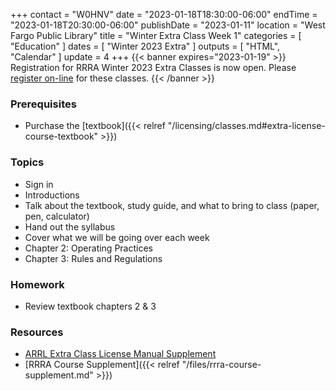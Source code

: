 +++
contact = "W0HNV"
date = "2023-01-18T18:30:00-06:00"
endTime = "2023-01-18T20:30:00-06:00"
publishDate = "2023-01-11"
location = "West Fargo Public Library"
title = "Winter Extra Class Week 1"
categories = [ "Education" ]
dates = [ "Winter 2023 Extra" ]
outputs = [ "HTML", "Calendar" ]
update = 4
+++
{{< banner expires="2023-01-19" >}}
Registration for RRRA Winter 2023 Extra Classes is now open. Please
[register on-line](https://www.eventbrite.com/e/fcc-extra-license-class-tickets-511930998397)
for these classes. 
{{< /banner >}}
### Prerequisites

* Purchase the [textbook]({{< relref "/licensing/classes.md#extra-license-course-textbook" >}})

### Topics

* Sign in
* Introductions
* Talk about the textbook, study guide, and what to bring to class (paper, pen, calculator)
* Hand out the syllabus
* Cover what we will be going over each week
* Chapter 2: Operating Practices
* Chapter 3: Rules and Regulations

### Homework

* Review textbook chapters 2 & 3

### Resources

* [ARRL Extra Class License Manual Supplement](http://www.arrl.org/extra-class-license-manual)
* [RRRA Course Supplement]({{< relref "/files/rrra-course-supplement.md" >}})

